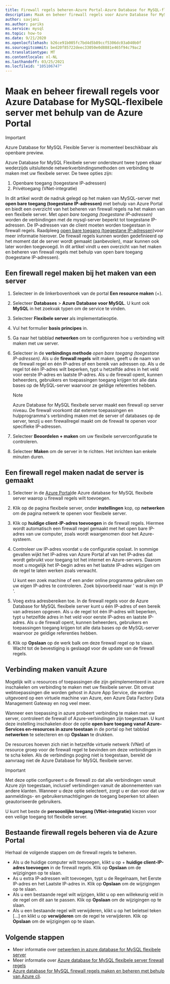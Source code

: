 ```yaml
---
title: Firewall regels beheren-Azure Portal-Azure Database for MySQL-flexibele server
description: Maak en beheer firewall regels voor Azure Database for MySQL-flexibele server met behulp van de Azure Portal
author: savjani
ms.author: pariks
ms.service: mysql
ms.topic: how-to
ms.date: 9/21/2020
ms.openlocfilehash: b26ce91b005fc7bd4d5b89ccf5306dc03a040b0f
ms.sourcegitcommit: bed20f85722deec33050e0d8881e465f94c79ac2
ms.translationtype: MT
ms.contentlocale: nl-NL
ms.lasthandoff: 03/25/2021
ms.locfileid: "105106747"
---
```

# <a name="create-and-manage-firewall-rules-for-azure-database-for-mysql---flexible-server-using-the-azure-portal"></a>Maak en beheer firewall regels voor Azure Database for MySQL-flexibele server met behulp van de Azure Portal

> [!IMPORTANT]
> Azure Database for MySQL Flexible Server is momenteel beschikbaar als openbare preview.

Azure Database for MySQL Flexibele server ondersteunt twee typen elkaar wederzijds uitsluitende netwerkverbindingsmethoden om verbinding te maken met uw flexibele server. De twee opties zijn:

1. Openbare toegang (toegestane IP-adressen)
2. Privétoegang (VNet-integratie)

In dit artikel wordt de nadruk gelegd op het maken van MySQL-server met **open bare toegang (toegestane IP-adressen)** met behulp van Azure Portal en biedt een overzicht van het beheren van firewall regels na het maken van een flexibele server. Met *open bare toegang (toegestane IP-adressen)* worden de verbindingen met de mysql-server beperkt tot toegestane IP-adressen. De IP-adressen van de client moeten worden toegestaan in firewall regels. Raadpleeg [open bare toegang (toegestane IP-adressen)](./concepts-networking.md#public-access-allowed-ip-addresses)voor meer informatie hierover. De firewall regels kunnen worden gedefinieerd op het moment dat de server wordt gemaakt (aanbevolen), maar kunnen ook later worden toegevoegd. In dit artikel vindt u een overzicht van het maken en beheren van firewall regels met behulp van open bare toegang (toegestane IP-adressen).

## <a name="create-a-firewall-rule-when-creating-a-server"></a>Een firewall regel maken bij het maken van een server

1. Selecteer in de linkerbovenhoek van de portal **Een resource maken** (+).
2. Selecteer **Databases** > **Azure Database voor MySQL**. U kunt ook **MySQL** in het zoekvak typen om de service te vinden.
3. Selecteer **Flexibele server** als implementatieoptie.
4. Vul het formulier **basis principes** in.
5. Ga naar het tabblad **netwerken** om te configureren hoe u verbinding wilt maken met uw server.
6. Selecteer in de **verbindings methode** *open bare toegang (toegestane IP-adressen)*. Als u de **firewall regels** wilt maken, geeft u de naam van de firewall regel en één IP-adres of een bereik van adressen op. Als u de regel tot één IP-adres wilt beperken, typt u hetzelfde adres in het veld voor eerste IP-adres en laatste IP-adres. Als u de firewall opent, kunnen beheerders, gebruikers en toepassingen toegang krijgen tot alle data bases op de MySQL-server waarvoor ze geldige referenties hebben.
   > [!Note]
   > Azure Database for MySQL flexibele server maakt een firewall op server niveau. De firewall voorkomt dat externe toepassingen en hulpprogramma's verbinding maken met de server of databases op de server, tenzij u een firewallregel maakt om de firewall te openen voor specifieke IP-adressen.

7. Selecteer **Beoordelen + maken** om uw flexibele serverconfiguratie te controleren.
8.  Selecteer **Maken** om de server in te richten. Het inrichten kan enkele minuten duren.

## <a name="create-a-firewall-rule-after-server-is-created"></a>Een firewall regel maken nadat de server is gemaakt

1. Selecteer in de [Azure Portal](https://portal.azure.com/)de Azure database for MySQL flexibele server waarop u firewall regels wilt toevoegen.
2. Klik op de pagina flexibele server, onder **instellingen** kop, op **netwerken** om de pagina netwerk te openen voor flexibele server.

   <!--:::image type="content" source="./media/howto-manage-firewall-portal/1-connection-security.png" alt-text="Azure portal - click Connection Security":::-->

3. Klik op **huidige client-IP-adres toevoegen** in de firewall regels. Hiermee wordt automatisch een firewall regel gemaakt met het open bare IP-adres van uw computer, zoals wordt waargenomen door het Azure-systeem.

   <!--:::image type="content" source="./media/howto-manage-firewall-portal/2-add-my-ip.png" alt-text="Azure portal - click Add My IP":::-->

4. Controleer uw IP-adres voordat u de configuratie opslaat. In sommige gevallen wijkt het IP-adres van Azure Portal af van het IP-adres dat wordt gebruikt voor toegang tot het internet en Azure-servers. Daarom moet u mogelijk het IP-begin adres en het laatste IP-adres wijzigen om de regel te laten werken zoals verwacht.

   U kunt een zoek machine of een ander online programma gebruiken om uw eigen IP-adres te controleren. Zoek bijvoorbeeld naar ' wat is mijn IP '.

   <!--:::image type="content" source="./media/howto-manage-firewall-portal/3-what-is-my-ip.png" alt-text="Bing search for What is my IP":::-->

5. Voeg extra adresbereiken toe. In de firewall regels voor de Azure Database for MySQL flexibele server kunt u één IP-adres of een bereik van adressen opgeven. Als u de regel tot één IP-adres wilt beperken, typt u hetzelfde adres in het veld voor eerste IP-adres en laatste IP-adres. Als u de firewall opent, kunnen beheerders, gebruikers en toepassingen toegang krijgen tot alle data bases op de MySQL-server waarvoor ze geldige referenties hebben.

   <!--:::image type="content" source="./media/howto-manage-firewall-portal/4-specify-addresses.png" alt-text="Azure portal - firewall rules":::-->

6. Klik op **Opslaan** op de werk balk om deze firewall regel op te slaan. Wacht tot de bevestiging is geslaagd voor de update van de firewall regels.

   <!--:::image type="content" source="./media/howto-manage-firewall-portal/5-save-firewall-rule.png" alt-text="Azure portal - click Save":::-->

## <a name="connect-from-azure"></a>Verbinding maken vanuit Azure

Mogelijk wilt u resources of toepassingen die zijn geïmplementeerd in azure inschakelen om verbinding te maken met uw flexibele server. Dit omvat webtoepassingen die worden gehost in Azure App Service, die worden uitgevoerd op een virtuele machine van Azure, een Azure Data Factory Data Management Gateway en nog veel meer.

Wanneer een toepassing in azure probeert verbinding te maken met uw server, controleert de firewall of Azure-verbindingen zijn toegestaan. U kunt deze instelling inschakelen door de optie **open bare toegang vanaf Azure-Services en-resources in azure toestaan** in de portal op het tabblad **netwerken** te selecteren en op **Opslaan** te drukken.

De resources hoeven zich niet in hetzelfde virtuele netwerk (VNet) of resource groep voor de firewall regel te bevinden om deze verbindingen in te scha kelen. Als de verbindings poging niet is toegestaan, bereikt de aanvraag niet de Azure Database for MySQL flexibele server.

> [!IMPORTANT]
> Met deze optie configureert u de firewall zo dat alle verbindingen vanuit Azure zijn toegestaan, inclusief verbindingen vanuit de abonnementen van andere klanten. Wanneer u deze optie selecteert, zorgt u er dan voor dat uw aanmeldings- en gebruikersmachtigingen de toegang beperken tot alleen geautoriseerde gebruikers.
>
> U kunt het beste de **persoonlijke toegang (VNet-integratie)** kiezen voor een veilige toegang tot flexibele server.
>

## <a name="manage-existing-firewall-rules-through-the-azure-portal"></a>Bestaande firewall regels beheren via de Azure Portal

Herhaal de volgende stappen om de firewall regels te beheren.

- Als u de huidige computer wilt toevoegen, klikt u op + **huidige client-IP-adres toevoegen** in de firewall regels. Klik op **Opslaan** om de wijzigingen op te slaan.
- As u extra IP-adressen wilt toevoegen, typt u de Regelnaam, het Eerste IP-adres en het Laatste IP-adres in. Klik op **Opslaan** om de wijzigingen op te slaan.
- Als u een bestaande regel wilt wijzigen, klikt u op een willekeurig veld in de regel om dit aan te passen. Klik op **Opslaan** om de wijzigingen op te slaan.
- Als u een bestaande regel wilt verwijderen, klikt u op het beletsel teken [...] en klikt u op **verwijderen** om de regel te verwijderen. Klik op **Opslaan** om de wijzigingen op te slaan.

## <a name="next-steps"></a>Volgende stappen
- Meer informatie over [netwerken in azure database for MySQL flexibele server](./concepts-networking.md)
- Meer informatie over [Azure database for MySQL flexibele server firewall regels](./concepts-networking.md#public-access-allowed-ip-addresses)
- [Azure database for MySQL firewall regels maken en beheren met behulp van Azure cli](./how-to-manage-firewall-cli.md).